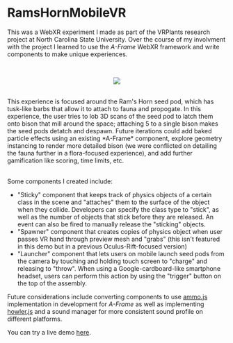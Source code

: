 # RamsHornMobileVR

This was a WebXR experiment I made as part of the VRPlants research project at North Carolina State University. Over the course of my involvment with the project I learned to use the *A-Frame* WebXR framework and write components to make unique experiences.

<br/>
<p align="center">
  <img src="https://raw.githubusercontent.com/jewingo/RamsHornMobileVR/master/assets/RamsHorn.gif"></img>
</p>
<br/>
This experience is focused around the Ram's Horn seed pod, which has tusk-like barbs that allow it to attach to fauna and propogate. In this experience, the user tries to lob 3D scans of the seed pod to latch them onto bison that mill around the space; attaching 5 to a single bison makes the seed pods detatch and despawn. Future iterations could add baked particle effects using an existing *A-Frame* component, explore geometry instancing to render more detailed bison (we were conflicted on detailing the fauna further in a flora-focused experience), and add further gamification like scoring, time limits, etc.
<br/>
<br/>

Some components I created include:

- "Sticky" component that keeps track of physics objects of a certain class in the scene and "attaches" them to the surface of the object when they collide. Developers can specify the class type to "stick", as well as the number of objects that stick before they are released. An event can also be fired to manually release the "sticking" objects.
- "Spawner" component that creates copies of physics object when user passes VR hand through preview mesh and "grabs" (this isn't featured in this demo but in a previous Oculus-Rift-focused version)
- "Launcher" component that lets users on mobile launch seed pods from the camera by touching and holding touch screen to "charge" and releasing to "throw". When using a Google-cardboard-like smartphone headset, users can perform this action by using the "trigger" button on the top of the assembly.

Future considerations include converting components to use <a href="https://github.com/kripken/ammo.js/">ammo.js</a> implementation in development for *A-Frame* as well as implementing <a href="https://howlerjs.com/">howler.js</a> and a sound manager for more consistent sound profile on different platforms.

You can try a live demo <a href="https://jewingo.github.io/RamsHornMobileVR/MobileRamsHornTestOptimizing.html">here</a>.

